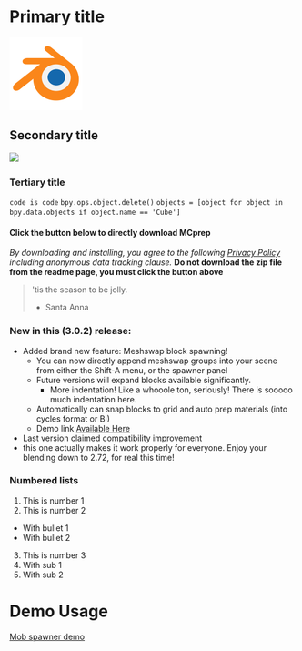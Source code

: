 # Primary title
![](/images/Blender.png)
## Secondary title
![](/images/Markdown.png)
### Tertiary title
`code is code`
`bpy.ops.object.delete()`
`objects = [object for object in bpy.data.objects if object.name == 'Cube']`

#### Click the button below to directly download MCprep
_By downloading and installing, you agree to the following [Privacy Policy](https://theduckcow.com/privacy-policy) including anonymous data tracking clause._
**Do not download the zip file from the readme page, you must click the button above**

> 'tis the season to be jolly.
> - Santa Anna
### New in this (3.0.2) release:
- Added brand new feature: Meshswap block spawning!
  - You can now directly append meshswap groups into your scene from either the Shift-A menu, or the spawner panel
  - Future versions will expand blocks available significantly.
    - More indentation! Like a whooole ton, seriously! There is sooooo much indentation here.
  - Automatically can snap blocks to grid and auto prep materials (into cycles format or BI)
  - Demo link [Available Here](https://twitter.com/TheDuckCow/status/865971279979048961)
- Last version claimed compatibility improvement 
- this one actually makes it work properly for everyone. Enjoy your blending down to 2.72, for real this time!

### Numbered lists
1. This is number 1
2. This is number 2
  - With bullet 1
  - With bullet 2
3. This is number 3
  1. With sub 1
  2. With sub 2

Demo Usage
======

[Mob spawner demo](https://www.youtube.com/watch?v=C3YoZx-seFE)
